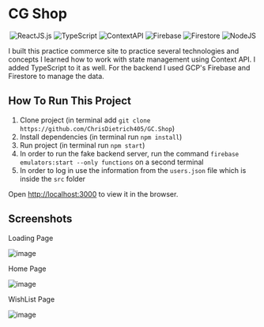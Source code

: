 # CG Shop

<div align="center">
  <img src="https://img.shields.io/badge/ReactJS-17.0.2-green" alt="ReactJS.js">
  <img src="https://img.shields.io/badge/TypeScript-4.8.4-blue" alt="TypeScript">
  <img src="https://img.shields.io/badge/ContextAPI-red" alt="ContextAPI">
  <img src="https://img.shields.io/badge/Firebase-yellow" alt="Firebase">
  <img src="https://img.shields.io/badge/Firestore-blue" alt="Firestore">
  <img src="https://img.shields.io/badge/NodeJS-green" alt="NodeJS">
</div>

I built this practice commerce site to practice several technologies and concepts
I learned how to work with state management using Context API. I added
TypeScript to it as well. For the backend I used GCP's Firebase and Firestore to manage the data.

## How To Run This Project

1. Clone project (in terminal add `git clone https://github.com/ChrisDietrich405/GC.Shop`)
2. Install dependencies (in terminal run `npm install`)
3. Run project (in terminal run `npm start`)
4. In order to run the fake backend server, run the command `firebase emulators:start --only functions` on a second terminal
5. In order to log in use the information from the `users.json` file which is inside the `src` folder 


Open [http://localhost:3000](http://localhost:3000) to view it in the browser.


## Screenshots

Loading Page

![image](https://user-images.githubusercontent.com/70533870/132955620-46ff99b1-8e2b-4eb0-8ea8-7715166fb12e.png)

Home Page

![image](https://user-images.githubusercontent.com/70533870/132955522-c32a7d2a-b101-4c76-8502-7e3415edbe7b.png)

WishList Page

![image](https://user-images.githubusercontent.com/70533870/132955662-a5e038bd-86d6-4398-a3f5-e3c54e1fecd2.png)





